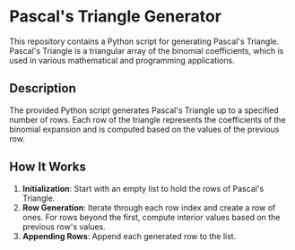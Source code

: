 # Pascal's Triangle Generator<br>

This repository contains a Python script for generating Pascal's Triangle. Pascal's Triangle is a triangular array of the binomial coefficients, which is used in various mathematical and programming applications.

## Description<br>

The provided Python script generates Pascal's Triangle up to a specified number of rows. Each row of the triangle represents the coefficients of the binomial expansion and is computed based on the values of the previous row.

## How It Works<br>

1. **Initialization**: Start with an empty list to hold the rows of Pascal's Triangle.
2. **Row Generation**: Iterate through each row index and create a row of ones. For rows beyond the first, compute interior values based on the previous row's values.
3. **Appending Rows**: Append each generated row to the list.
